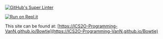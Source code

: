 [![GitHub's Super Linter](https://github.com/ICS2O-Programming-VanN/Bowtie/workflows/GitHub's%20Super%20Linter/badge.svg)](https://github.com/ICS2O-Programming-VanN/Bowtie/actions)



[![Run on Repl.it](https://repl.it/badge/github/ICS2O-Programming-VanN/Bowtie)](https://repl.it/github/ICS2O-Programming-VanN/Bowtie)



This site can be found at: [https://ICS2O-Programming-VanN.github.io/Bowtie](https://ICS2O-Programming-VanN.github.io/Bowtie)